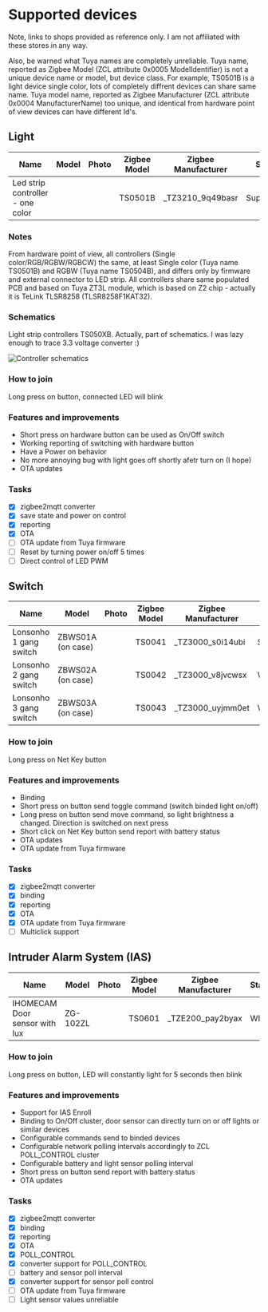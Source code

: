 # Supported devices
Note, links to shops provided as reference only. I am not affiliated with these stores in any way. 

Also, be warned what Tuya names are completely unreliable. Tuya name, reported as Zigbee Model (ZCL attribute 0x0005 ModelIdentifier) is not a unique device name or model, but device class. For example, TS0501B is a light device single color, lots of completely diffrent devices can share same name. Tuya model name, reported as Zigbee Manufacturer (ZCL attribute 0x0004 ManufacturerName) too unique, and identical from hardware point of view devices can have different Id's.

## Light
| Name | Model | Photo | Zigbee Model | Zigbee Manufacturer | State | Links |
|------|-------|-------|--------------|---------------------|-------|-------|
| Led strip controller - one color | | | TS0501B | \_TZ3210\_9q49basr | Supported | [Aliexpress](https://www.aliexpress.com/item/1005004267226841.html) [Aliexpress2](https://www.aliexpress.com/item/1005005196855536.html) |

### Notes
From hardware point of view, all controllers (Single color/RGB/RGBW/RGBCW) the same, at least Single color (Tuya name TS0501B) and RGBW (Tuya name TS0504B), and differs only by firmware and external connector to LED strip. All controllers share same populated PCB and based on Tuya ZT3L module, which is based on Z2 chip - actually it is TeLink TLSR8258 (TLSR8258F1KAT32).

### Schematics
Light strip controllers TS050XB. Actually, part of schematics. I was lazy enough to trace 3.3 voltage converter :) 

![Controller schematics](Schematic_TuYa_led_driver.png)

### How to join
Long press on button, connected LED will blink

### Features and improvements
- Short press on hardware button can be used as On/Off switch
- Working reporting of switching with hardware button
- Have a Power on behavior
- No more annoying bug with light goes off shortly afetr turn on (I hope)
- OTA updates

### Tasks
- [x] zigbee2mqtt converter
- [x] save state and power on control
- [x] reporting
- [x] OTA
- [ ] OTA update from Tuya firmware
- [ ] Reset by turning power on/off 5 times
- [ ] Direct control of LED PWM

## Switch
| Name | Model | Photo | Zigbee Model | Zigbee Manufacturer | State | Links |
|------|-------|-------|--------------|---------------------|-------|-------|
| Lonsonho 1 gang switch | ZBWS01A (on case) | | TS0041 | \_TZ3000\_s0i14ubi | Supported | [Aliexpress](https://www.aliexpress.com/item/4001095272467.html) white, 1-gang |
| Lonsonho 2 gang switch | ZBWS02A (on case) | | TS0042 | \_TZ3000\_v8jvcwsx | WIP | [Aliexpress](https://www.aliexpress.com/item/4001095272467.html) white, 2-gang |
| Lonsonho 3 gang switch | ZBWS03A (on case) | | TS0043 | \_TZ3000\_uyjmm0et | WIP | [Aliexpress](https://www.aliexpress.com/item/4001095272467.html) white, 3-gang |

### How to join
Long press on Net Key button

### Features and improvements
- Binding
- Short press on button send toggle command (switch binded light on/off)
- Long press on button send move command, so light brightness a changed. Direction is switched on next press
- Short click on Net Key button send report with battery status
- OTA updates
- OTA update from Tuya firmware

### Tasks
- [x] zigbee2mqtt converter
- [x] binding
- [x] reporting
- [x] OTA
- [x] OTA update from Tuya firmware
- [ ] Multiclick support

## Intruder Alarm System (IAS)
| Name | Model | Photo | Zigbee Model | Zigbee Manufacturer | State | Links |
|------|-------|-------|--------------|---------------------|-------|-------|
| IHOMECAM Door sensor with lux | ZG-102ZL | | TS0601 | \_TZE200\_pay2byax | WIP | [Aliexpress](https://www.aliexpress.com/item/1005004988882583.html) With Lux 1pc |

### How to join
Long press on button, LED will constantly light for 5 seconds then blink

### Features and improvements
- Support for IAS Enroll
- Binding to On/Off cluster, door sensor can directly turn on or off lights or similar devices
- Configurable commands send to binded devices
- Configurable network polling intervals accordingly to ZCL POLL_CONTROL cluster
- Configurable battery and light sensor polling interval
- Short press on button send report with battery status
- OTA updates

### Tasks
- [x] zigbee2mqtt converter
- [x] binding
- [x] reporting
- [x] OTA
- [x] POLL_CONTROL
- [x] converter support for POLL_CONTROL
- [ ] battery and sensor poll interval
- [x] converter support for sensor poll control
- [ ] OTA update from Tuya firmware
- [ ] Light sensor values unreliable
